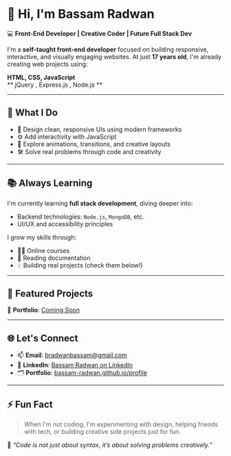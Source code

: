 # 👋 Hi, I'm Bassam Radwan

💻 **Front-End Developer | Creative Coder | Future Full Stack Dev**

I'm a **self-taught front-end developer** focused on building responsive, interactive, and visually engaging websites. At just **17 years old**, I'm already creating web projects using:

**HTML, CSS, JavaScript**  
** jQuery , Express.js , Node.js  **

---

## 🚀 What I Do

- 🎨 Design clean, responsive UIs using modern frameworks
- ⚙️ Add interactivity with JavaScript 
- 🧠 Explore animations, transitions, and creative layouts
- 🛠️ Solve real problems through code and creativity

---

## 📚 Always Learning

I'm currently learning **full stack development**, diving deeper into:

- Backend technologies: `Node.js`, `MongoDB`, etc.
- UI/UX and accessibility principles

I grow my skills through:
- 🧑‍🏫 Online courses  
- 📖 Reading documentation  
- 💡 Building real projects (check them below!)

---

## 🧩 Featured Projects

🔗 **Portfolio**: [Coming Soon](https://bassam-radwan.github.io/profile)

---

## 🌐 Let's Connect

- 📫 **Email**: [bradwanbassam@gmail.com](mailto:loairalshujaa@gmail.com)  
- 💼 **LinkedIn**: [Bassam Radwan on LinkedIn](www.linkedin.com/in/bassam-alshujaa-a81393364)  
- 🗂️ **Portfolio**: [bassam-radwan.github.io/profile](https://bassam-radwan.github.io/profile)

---

## ⚡ Fun Fact

> When I'm not coding, I'm experimenting with design, helping friends with tech, or building creative side projects just for fun.

💬 _“Code is not just about syntax, it’s about solving problems creatively.”_

